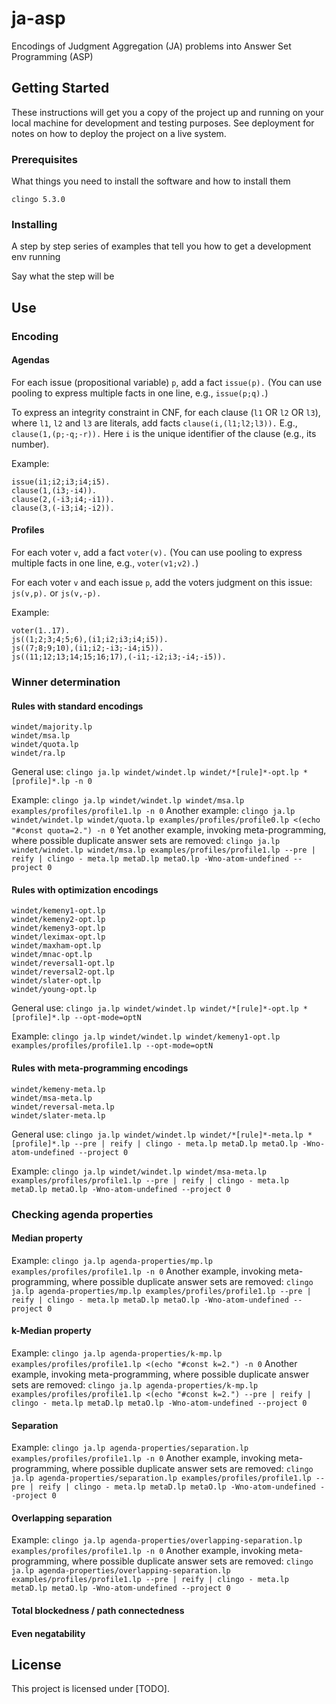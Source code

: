 # ja-asp
Encodings of Judgment Aggregation (JA) problems into Answer Set Programming (ASP)

## Getting Started

These instructions will get you a copy of the project up and running on your local machine for development and testing purposes. See deployment for notes on how to deploy the project on a live system.

### Prerequisites

What things you need to install the software and how to install them

```
clingo 5.3.0
```

### Installing

A step by step series of examples that tell you how to get a development env running

Say what the step will be

## Use

### Encoding

#### Agendas

For each issue (propositional variable) `p`, add a fact `issue(p).`
(You can use pooling to express multiple facts in one line, e.g., `issue(p;q).`)

To express an integrity constraint in CNF, for each clause (`l1` OR `l2` OR `l3`),
where `l1`, `l2` and `l3` are literals, add facts `clause(i,(l1;l2;l3)).`
E.g., `clause(1,(p;-q;-r)).`
Here `i` is the unique identifier of the clause (e.g., its number).

Example:
```
issue(i1;i2;i3;i4;i5).
clause(1,(i3;-i4)).
clause(2,(-i3;i4;-i1)).
clause(3,(-i3;i4;-i2)).
```

#### Profiles

For each voter `v`, add a fact `voter(v).`
(You can use pooling to express multiple facts in one line, e.g., `voter(v1;v2).`)

For each voter `v` and each issue `p`,
add the voters judgment on this issue:
`js(v,p).` or `js(v,-p).`

Example:
```
voter(1..17).
js((1;2;3;4;5;6),(i1;i2;i3;i4;i5)).
js((7;8;9;10),(i1;i2;-i3;-i4;i5)).
js((11;12;13;14;15;16;17),(-i1;-i2;i3;-i4;-i5)).
```

### Winner determination

#### Rules with standard encodings

```
windet/majority.lp
windet/msa.lp
windet/quota.lp
windet/ra.lp
```

General use:
`clingo ja.lp windet/windet.lp windet/*[rule]*-opt.lp *[profile]*.lp -n 0`

Example:
`clingo ja.lp windet/windet.lp windet/msa.lp examples/profiles/profile1.lp -n 0`
Another example:
`clingo ja.lp windet/windet.lp windet/quota.lp examples/profiles/profile0.lp <(echo "#const quota=2.") -n 0`
Yet another example, invoking meta-programming, where possible duplicate answer sets are removed:
`clingo ja.lp windet/windet.lp windet/msa.lp examples/profiles/profile1.lp --pre | reify | clingo - meta.lp metaD.lp metaO.lp -Wno-atom-undefined --project 0`

#### Rules with optimization encodings

```
windet/kemeny1-opt.lp
windet/kemeny2-opt.lp
windet/kemeny3-opt.lp
windet/leximax-opt.lp
windet/maxham-opt.lp
windet/mnac-opt.lp
windet/reversal1-opt.lp
windet/reversal2-opt.lp
windet/slater-opt.lp
windet/young-opt.lp
```

General use:
`clingo ja.lp windet/windet.lp windet/*[rule]*-opt.lp *[profile]*.lp --opt-mode=optN`

Example:
`clingo ja.lp windet/windet.lp windet/kemeny1-opt.lp examples/profiles/profile1.lp --opt-mode=optN`

#### Rules with meta-programming encodings

```
windet/kemeny-meta.lp
windet/msa-meta.lp
windet/reversal-meta.lp
windet/slater-meta.lp
```

General use:
`clingo ja.lp windet/windet.lp windet/*[rule]*-meta.lp *[profile]*.lp --pre | reify | clingo - meta.lp metaD.lp metaO.lp -Wno-atom-undefined --project 0`

Example:
`clingo ja.lp windet/windet.lp windet/msa-meta.lp examples/profiles/profile1.lp --pre | reify | clingo - meta.lp metaD.lp metaO.lp -Wno-atom-undefined --project 0`

### Checking agenda properties

#### Median property
Example:
`clingo ja.lp agenda-properties/mp.lp examples/profiles/profile1.lp -n 0`
Another example, invoking meta-programming, where possible duplicate answer sets are removed:
`clingo ja.lp agenda-properties/mp.lp examples/profiles/profile1.lp --pre | reify | clingo - meta.lp metaD.lp metaO.lp -Wno-atom-undefined --project 0`

#### k-Median property
Example:
`clingo ja.lp agenda-properties/k-mp.lp examples/profiles/profile1.lp <(echo "#const k=2.") -n 0`
Another example, invoking meta-programming, where possible duplicate answer sets are removed:
`clingo ja.lp agenda-properties/k-mp.lp examples/profiles/profile1.lp <(echo "#const k=2.") --pre | reify | clingo - meta.lp metaD.lp metaO.lp -Wno-atom-undefined --project 0`

#### Separation
Example:
`clingo ja.lp agenda-properties/separation.lp examples/profiles/profile1.lp -n 0`
Another example, invoking meta-programming, where possible duplicate answer sets are removed:
`clingo ja.lp agenda-properties/separation.lp examples/profiles/profile1.lp --pre | reify | clingo - meta.lp metaD.lp metaO.lp -Wno-atom-undefined --project 0`

#### Overlapping separation
Example:
`clingo ja.lp agenda-properties/overlapping-separation.lp examples/profiles/profile1.lp -n 0`
Another example, invoking meta-programming, where possible duplicate answer sets are removed:
`clingo ja.lp agenda-properties/overlapping-separation.lp examples/profiles/profile1.lp --pre | reify | clingo - meta.lp metaD.lp metaO.lp -Wno-atom-undefined --project 0`

#### Total blockedness / path connectedness

#### Even negatability

## License

This project is licensed under [TODO].
